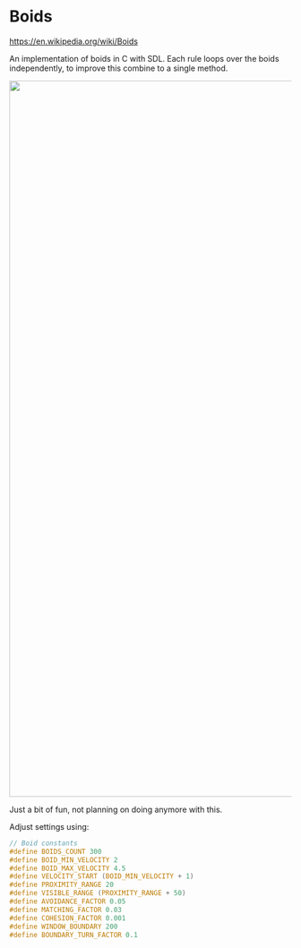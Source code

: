 # Boids

https://en.wikipedia.org/wiki/Boids

An implementation of boids in C with SDL. Each rule loops over the boids independently, to improve this combine to a single method.

<img src="media/example.gif" width=1280>

Just a bit of fun, not planning on doing anymore with this.

Adjust settings using:
```c
// Boid constants
#define BOIDS_COUNT 300
#define BOID_MIN_VELOCITY 2
#define BOID_MAX_VELOCITY 4.5
#define VELOCITY_START (BOID_MIN_VELOCITY + 1)
#define PROXIMITY_RANGE 20
#define VISIBLE_RANGE (PROXIMITY_RANGE + 50)
#define AVOIDANCE_FACTOR 0.05
#define MATCHING_FACTOR 0.03
#define COHESION_FACTOR 0.001
#define WINDOW_BOUNDARY 200
#define BOUNDARY_TURN_FACTOR 0.1
```

